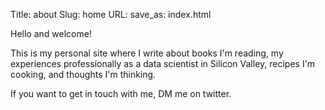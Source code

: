 Title: about
Slug: home
URL:
save_as: index.html

Hello and welcome!

This is my personal site where I write about books I'm reading, my experiences professionally as a data scientist in Silicon Valley, recipes I'm cooking, and thoughts I'm thinking.

If you want to get in touch with me, DM me on twitter.

